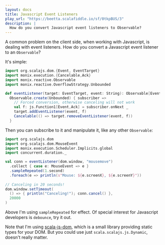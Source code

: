 ```yaml
---
layout: docs
title: Javascript Event Listeners
play_url: "https://beetta.scalafiddle.io/sf/0tkpBUS/3"
description: |
  How do you convert Javascript event listeners to Observable?
---
```


A common problem on the client side, when working with Javascript, is
dealing with event listeners. How do you convert a Javascript event
listener to an `Observable`?

It's simple:

```scala
import org.scalajs.dom.{Event, EventTarget}
import monix.execution.{Cancelable,Ack}
import monix.reactive.Observable
import monix.reactive.OverflowStrategy.Unbounded

def eventListener(target: EventTarget, event: String): Observable[Event] =
  Observable.create(Unbounded) { subscriber =>
    // Forced conversion, otherwise canceling will not work
    val f: js.Function1[Event,Ack] = subscriber.onNext _
    target.addEventListener(event, f)
    Cancelable(() => target.removeEventListener(event, f))
  }
```

Then you can subscribe to it and manipulate it, like any other
`Observable`:

```scala
import org.scalajs.dom
import org.scalajs.dom.MouseEvent
import monix.execution.Scheduler.Implicits.global
import concurrent.duration._

val conn = eventListener(dom.window, "mousemove")
  .collect { case e: MouseEvent => e }
  .sampleRepeated(1.second)
  .foreach(e => println(s"Mouse: ${e.screenX}, ${e.screenY}"))
  
// Canceling in 20 seconds!
dom.window.setTimeout(
  () => { println("Canceling!"); conn.cancel() },
  20000
)
```

Above I'm using `sampleRepeated` for effect. Of special interest for
Javascript developers is `debounce`, try it out.

Note that I'm using
[scala-js-dom](https://github.com/scala-js/scala-js-dom), which is a
small library providing static types for your DOM. But you could use
just `scala.scalajs.js.Dynamic`, doesn't really matter.